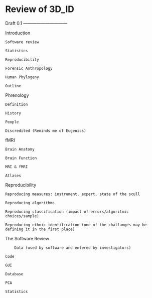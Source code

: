 Review of 3D_ID
===============
Draft 0.1
——————————

Introduction

	Software review

	Statistics
	
	Reproducibility

	Forensic Anthropology

	Human Phylogeny
		
	Outline

Phrenology

	Definition

	History

	People

	Discredited (Reminds me of Eugenics) 
	
fMRI

	Brain Anatomy
	
	Brain Function

	MRI & fMRI

	Atlases

Reproducibility
        
	Reproducing measures: instrument, expert, state of the scull
	
	Reproducing algorithms
	
	Reproducing classification (impact of errors/algoritmic choices/sample)
	
	Reproducing ethnic identification (one of the challanges may be defining it in the first place)

The Software Review

        Data (used by software and entered by investigators)

	Code

	GUI

	Database

	PCA

	Statistics
